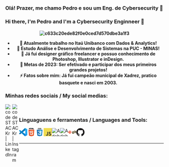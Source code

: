 ### Olá! Prazer, me chamo Pedro e sou um Eng. de Cybersecurity 👋

### Hi there, I'm Pedro and I'm a Cybersecurity Enginneer 👋

<h4 align="center">
 
![c633c20ede82f0e0ced7d570dbe3a1f3](https://user-images.githubusercontent.com/70382532/138322189-2db8df52-9dcb-40a0-88a8-c365466bd33d.gif)


- 🔭 Atualmente trabalho no Itaú Unibanco com Dados & Analytics!
- 🌱 Estudo Análise e Desenvolvimento de Sistemas na PUC - MINAS!
- 👯 Já fui designer gráfico freelancer e possuo conhecimento de Photoshop, Illustrator e inDesign.
- 🥅 Metas de 2023: Ser efetivado e participar dos meus primeiros grandes projetos!
- ⚡ Fatos sobre mim: Já fui campeão municipal de Xadrez, pratico basquete e nasci em 2003.

### Minhas redes sociais / My social medias:

[<img align="left" alt="codeSTACKr | LinkedIn" width="22px" src="https://cdn.jsdelivr.net/npm/simple-icons@v3/icons/linkedin.svg" />][linkedin]
[<img align="left" alt="codeSTACKr | Instagram" width="22px" src="https://cdn.jsdelivr.net/npm/simple-icons@v3/icons/instagram.svg" />][instagram]

<br />

### Linguaguens e ferramentas / Languages and Tools:

<img align="left" alt="Visual Studio Code" width="26px" src="https://raw.githubusercontent.com/github/explore/80688e429a7d4ef2fca1e82350fe8e3517d3494d/topics/visual-studio-code/visual-studio-code.png" />
<img align="left" alt="HTML5" width="26px" src="https://raw.githubusercontent.com/github/explore/80688e429a7d4ef2fca1e82350fe8e3517d3494d/topics/html/html.png" />
<img align="left" alt="CSS3" width="26px" src="https://raw.githubusercontent.com/github/explore/80688e429a7d4ef2fca1e82350fe8e3517d3494d/topics/css/css.png" />
<img align="left" alt="JavaScript" width="26px" src="https://raw.githubusercontent.com/github/explore/80688e429a7d4ef2fca1e82350fe8e3517d3494d/topics/javascript/javascript.png" />
<img align="left" alt="Adobe Photoshop" height="26px" width="26px" src="https://cdn.jsdelivr.net/npm/simple-icons@v6/icons/adobephotoshop.svg" />
<img align="left" alt="Adobe Illustrator" height="26px" width="26px" src="https://unpkg.com/simple-icons@v6/icons/adobeillustrator.svg" />
<img align="left" alt="Git" width="26px" src="https://raw.githubusercontent.com/github/explore/80688e429a7d4ef2fca1e82350fe8e3517d3494d/topics/git/git.png" />
<img align="left" alt="GitHub" width="26px" src="https://raw.githubusercontent.com/github/explore/78df643247d429f6cc873026c0622819ad797942/topics/github/github.png" />

<br />
<br />

---

[linkedin]: https://www.linkedin.com/in/pedro-lemos-a7b77b192/
[instagram]: https://www.instagram.com/phlemos_05/
[github]: https://github.com/Pedro-Lemos

